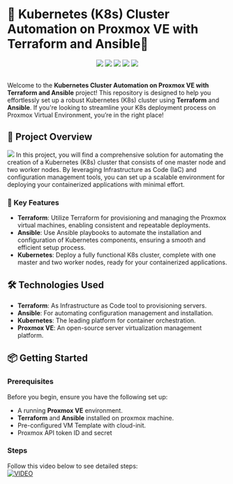 # 🌟 Kubernetes (K8s) Cluster Automation on Proxmox VE with Terraform and Ansible🚀
<div align="center">
    <!-- Your badges here -->
    <img src="https://img.shields.io/badge/kubernetes-blue?style=for-the-badge&logo=kubernetes&logoColor=white">
    <img src="https://img.shields.io/badge/terraform-%238511FA.svg?style=for-the-badge&logo=terraform&logoColor=white">
    <img src="https://img.shields.io/badge/ansible-%23000.svg?style=for-the-badge&logo=ansible&logoColor=white">
    <img src="https://img.shields.io/badge/proxmox-%23FF6F00.svg?style=for-the-badge&logo=proxmox&logoColor=white">
    <img src="https://img.shields.io/badge/ubuntu-%23D00000.svg?style=for-the-badge&logo=ubuntu&logoColor=white">
</div>
<br>


Welcome to the **Kubernetes Cluster Automation on Proxmox VE with Terraform and Ansible** project! This repository is designed to help you effortlessly set up a robust Kubernetes (K8s) cluster using **Terraform** and **Ansible**. If you're looking to streamline your K8s deployment process on Proxmox Virtual Environment, you’re in the right place!

## 📖 Project Overview
<img src=https://github.com/user-attachments/assets/cbe22844-e705-4e43-ad32-2540c02dcbd7>
In this project, you will find a comprehensive solution for automating the creation of a Kubernetes (K8s) cluster that consists of one master node and two worker nodes. By leveraging Infrastructure as Code (IaC) and configuration management tools, you can set up a scalable environment for deploying your containerized applications with minimal effort.

### 🚀 Key Features

- **Terraform**: Utilize Terraform for provisioning and managing the Proxmox virtual machines, enabling consistent and repeatable deployments.
- **Ansible**: Use Ansible playbooks to automate the installation and configuration of Kubernetes components, ensuring a smooth and efficient setup process.
- **Kubernetes**: Deploy a fully functional K8s cluster, complete with one master and two worker nodes, ready for your containerized applications.

## 🛠️ Technologies Used

- **Terraform**: As Infrastructure as Code tool to provisioning servers.
- **Ansible**: For automating configuration management and installation.
- **Kubernetes**: The leading platform for container orchestration.
- **Proxmox VE**: An open-source server virtualization management platform.

## 📦 Getting Started

### Prerequisites

Before you begin, ensure you have the following set up:

- A running **Proxmox VE** environment.
- **Terraform** and **Ansible** installed on proxmox machine.
- Pre-configured VM Template with cloud-init.
- Proxmox API token ID and secret

### Steps
Follow this video below to see detailed steps:<br>
[![VIDEO](https://img.youtube.com/vi/gZa0hOKq-3k/0.jpg)](https://www.youtube.com/watch?v=gZa0hOKq-3k)
<br>
